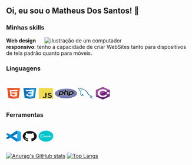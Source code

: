 ## Oi, eu sou o Matheus Dos Santos! 👋
### Minhas skills

<img src="https://raw.githubusercontent.com/MicaelliMedeiros/micaellimedeiros/master/image/computer-illustration.png" alt="ilustração de um computador" min-width="400px" max-width="400px" width="400px" align="right">
    

**Web design responsivo**: tenho a capacidade de criar WebSites tanto para dispositivos de tela padrão quanto para móveis. 

### Linguagens
<div align="left" background="red">
<div style="display: inline_block"><br>
  <img align="center" alt="HTML5" height="30" width="40" src="https://raw.githubusercontent.com/devicons/devicon/master/icons/html5/html5-original.svg">
  <img align="center" alt="CSS3" height="30" width="40" src="https://raw.githubusercontent.com/devicons/devicon/master/icons/css3/css3-original.svg">
  <img align="center" alt="JavaScript" height="30" width="40" src="https://raw.githubusercontent.com/devicons/devicon/master/icons/javascript/javascript-original.svg">
  <img align="center" alt="PHP" height="50" width="60" src="https://raw.githubusercontent.com/devicons/devicon/master/icons/php/php-original.svg">
  <img align="center" alt="MySQL" height="30" width="40" src="https://raw.githubusercontent.com/devicons/devicon/master/icons/mysql/mysql-original.svg">
  <img align="center" alt="C#" height="35" width="45" src="https://raw.githubusercontent.com/devicons/devicon/master/icons/csharp/csharp-original.svg">
</div>
</div>

### Ferramentas
<div align="left" background="red">
<div style="display: inline_block"><br>
  <img align="center" alt="VScode" height="30" width="40" src="https://raw.githubusercontent.com/devicons/devicon/master/icons/vscode/vscode-original.svg">
  <img align="center" alt="GitHub" height="30" width="40" src="https://raw.githubusercontent.com/devicons/devicon/master/icons/github/github-original.svg">
  <img align="center" alt="Canva" height="30" width="40" src="https://raw.githubusercontent.com/devicons/devicon/master/icons/canva/canva-original.svg">
</div>

###
##
[![Anurag's GitHub stats](https://github-readme-stats.vercel.app/api?username=MatheusSantos360&theme=dracula&count_private=true)](https://github.com/MatheusSantos360/github-readme-stats)
[![Top Langs](https://github-readme-stats.vercel.app/api/top-langs/?username=MatheusSantos360&layout=compact&theme=dracula&count_private=true)](https://github.com/MatheusSantos360/github-readme-stats)
